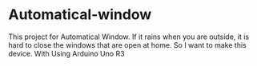 # Automatical-window
This project for Automatical Window.
If it rains when you are outside, it is hard to close the windows that are open at home.
So I want to make this device.
With Using Arduino Uno R3
